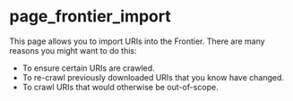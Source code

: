 # page\_frontier\_import

This page allows you to import URIs into the Frontier. There are many
reasons you might want to do this:

-   To ensure certain URIs are crawled.
-   To re-crawl previously downloaded URIs that you know have changed.
-   To crawl URIs that would otherwise be out-of-scope. 
